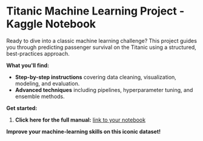 # Titanic Machine Learning Project - Kaggle Notebook

Ready to dive into a classic machine learning challenge? This project guides you through predicting passenger survival on the Titanic using a structured, best-practices approach.

**What you'll find:**

* **Step-by-step instructions** covering data cleaning, visualization, modeling, and evaluation.
* **Advanced techniques** including pipelines, hyperparameter tuning, and ensemble methods.

**Get started:**

1. **Click here for the full manual:** [link to your notebook](https://github.com/mklobucaric/ML-Titanik-Manual/blob/main/ml-titanik-manual.ipynb) 

**Improve your machine-learning skills on this iconic dataset!** 
